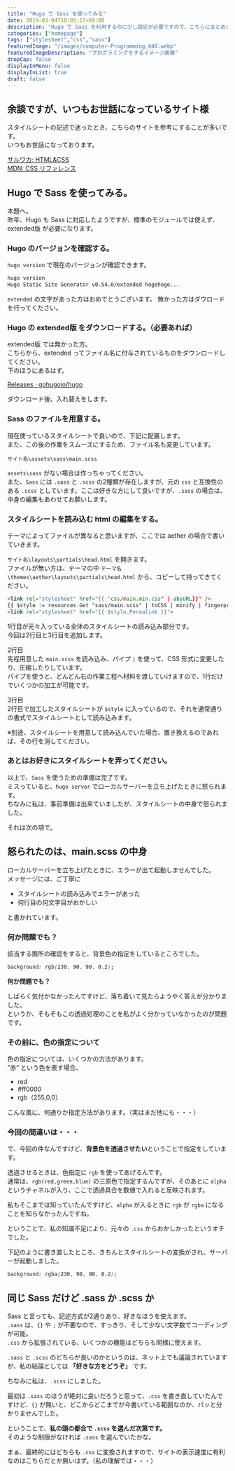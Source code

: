 ```yaml
---
title: "Hugo で Sass を使ってみる"
date: 2019-03-04T10:05:17+09:00
description: "Hugo で Sass を利用するのに少し設定が必要ですので、こちらにまとめます。"
categories: ["homepage"]
tags: ["stylesheet","css","sass"]
featuredImage: "/images/computer-Programming_640.webp"
featuredImageDescription: "プログラミングをするイメージ画像"
dropCap: false
displayInMenu: false
displayInList: true
draft: false
---
```

## 余談ですが、いつもお世話になっているサイト様
スタイルシートの記述で迷ったとき、こちらのサイトを参考にすることが多いです。  
いつもお世話になっております。

[サルワカ: HTML&CSS](https://saruwakakun.com/html-css)  
[MDN: CSS リファレンス](https://developer.mozilla.org/ja/docs/Web/CSS)

## Hugo で Sass を使ってみる。
本題へ。  
昨年、Hugo も Sass に対応したようですが、標準のモジュールでは使えず、extended版 が必要になります。  

### Hugo のバージョンを確認する。
`hugo version` で現在のバージョンが確認できます。

```html
hugo version
Hugo Static Site Generator v0.54.0/extended hogehoge...
```

`extended` の文字があった方はおめでとうございます。
無かった方はダウロードを行ってください。

### Hugo の extended版 をダウンロードする。（必要あれば）
extended版 では無かった方。  
こちらから、extended ってファイル名に付与されているものをダウンロードしてください。  
下のほうにあるはず。

[Releases · gohugoio/hugo](https://github.com/gohugoio/hugo/releases)

ダウンロード後、入れ替えをします。

### Sass のファイルを用意する。
現在使っているスタイルシートで良いので、下記に配置します。  
また、この後の作業をスムーズにするため、ファイル名も変更しています。

`サイト名\assets\sass\main.scss`

`assets\sass` がない場合は作っちゃってください。  
また、`Sass` には `.sass` と `.scss` の2種類が存在しますが、元の `css` と互換性のある `.scss` としています。ここは好きな方にして良いですが、`.sass` の場合は、中身の編集もあわせてお願いします。

### スタイルシートを読み込む html の編集をする。
テーマによってファイルが異なると思いますが、ここでは aether の場合で書いていきます。

`サイト名\layouts\partials\head.html` を開きます。  
ファイルが無い方は、テーマの中 `テーマ名\themes\aether\layouts\partials\head.html` から、コピーして持ってきてください。

```html
<link rel="stylesheet" href="{{ "css/main.min.css" | absURL}}" />
{{ $style := resources.Get "sass/main.scss" | toCSS | minify | fingerprint }}
<link rel="stylesheet" href="{{ $style.Permalink }}">
```
1行目が元々入っている全体のスタイルシートの読み込み部分です。  
今回は2行目と3行目を追加します。  

2行目  
先程用意した `main.scss` を読み込み、パイプ `|` を使って、CSS 形式に変更したり、圧縮したりしています。  
パイプを使うと、どんどん右の作業工程へ材料を渡していけますので、1行だけでいくつかの加工が可能です。

3行目  
2行目で加工したスタイルシートが `$style` に入っているので、それを通常通りの書式でスタイルシートとして読み込みます。

※別途、スタイルシートを用意して読み込んでいた場合、置き換えるのであれば、その行を消してください。

### あとはお好きにスタイルシートを弄ってください。
以上で、`Sass` を使うための準備は完了です。  
ミスっていると、`hugo server` でローカルサーバーを立ち上げたときに怒られます。  
ちなみに私は、事前準備は出来ていましたが、スタイルシートの中身で怒られました。

それは次の項で。

## 怒られたのは、main.scss の中身
ローカルサーバーを立ち上げたときに、エラーが出て起動しませんでした。  
メッセージには、ご丁寧に

* スタイルシートの読み込みでエラーがあった
* 何行目の何文字目がおかしい  

と書かれています。

### 何か問題でも？
該当する箇所の確認をすると、背景色の指定をしているところでした。  

```css
background: rgb(230, 90, 90, 0.2);
```

**何か問題でも？**

しばらく気付かなかったんですけど、落ち着いて見たらようやく答えが分かりました。  
というか、そもそもこの透過処理のことを私がよく分かっていなかったのが問題です。

### その前に、色の指定について
色の指定については、いくつかの方法があります。  
”赤” という色を表す場合、  

* red  
* #ff0000  
* rgb（255,0,0）  

こんな風に、何通りか指定方法があります。（実はまだ他にも・・・）

### 今回の間違いは・・・
で、今回の件なんですけど、**背景色を透過させたい**ということで指定をしています。  

透過させるときは、色指定に `rgb` を使ってあげるんです。  
通常は、`rgb(red,green,blue)` の三原色で指定するんですが、そのあとに `alpha` というチャネルが入り、ここで透過具合を数値で入れると反映されます。

私もそこまでは知っていたんですけど、`alpha` が入るときに `rgb` が `rgba` になることを知らなかったんですね。

ということで、私の知識不足により、元々の `.css` からおかしかったというオチでした。

下記のように書き直したところ、きちんとスタイルシートの変換がされ、サーバーが起動しました。

```css
background: rgba(230, 90, 90, 0.2);
```

## 同じ Sass だけど .sass か .scss か
Sass と言っても、記述方式が2通りあり、好きなほうを使えます。  
`.sass` は、`{}` や `;` が不要なので、すっきり、そして少ない文字数でコーディングが可能。  
`.css` から拡張されている、いくつかの機能はどちらも同様に使えます。  

`.sass` と `.scss` のどちらが良いのかというのは、ネット上でも議論されていますが、私の結論としては **「好きな方をどうぞ」** です。

ちなみに私は、`.scss` にしました。  

最初は `.sass` のほうが絶対に良いだろうと思って、`.css` を書き直していたんですけど、`{}` が無いと、どこからどこまでが今書いている範囲なのか、パッと分かりませんでした。

ということで、**私の頭の都合で `.scss` を選んだ次第です。**  
そのような制限がなければ `.sass` を選んでいたかな。

まぁ、最終的にはどちらも `.css` に変換されますので、サイトの表示速度に有利なのはこちらだとか無いはず。（私の理解では・・・）
